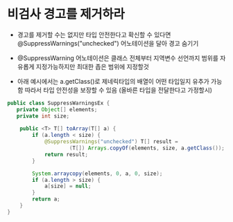 # 비검사 경고를 제거하라

- 경고를 제거할 수는 없지만 타입 안전한다고 확신할 수 있다면 @SuppressWarnings("unchecked") 어노테이션을 달아 경고 숨기기
- @SuppressWarning 어노테이션은 클래스 전체부터 지역변수 선언까지 범위를 자유롭게 지정가능하지만 최대한 좁은 범위에 지정할것

- 아래 예시에서는 a.getClass()로 제네릭타입의 배열이 어떤 타입일지 유추가 가능함 따라서 타입 안전성을 보장할 수 있음 (올바른 타입을 전달한다고 가정할시)
```java
public class SuppressWarningsEx {
   private Object[] elements;
   private int size;
   
    public <T> T[] toArray(T[] a) {
        if (a.length < size) {
            @SuppressWarnings("unchecked") T[] result =
                    (T[]) Arrays.copyOf(elements, size, a.getClass());
            return result;
        }

        System.arraycopy(elements, 0, a, 0, size);
        if (a.length > size) {
            a[size] = null;
        }
        return a;
    }
}
```